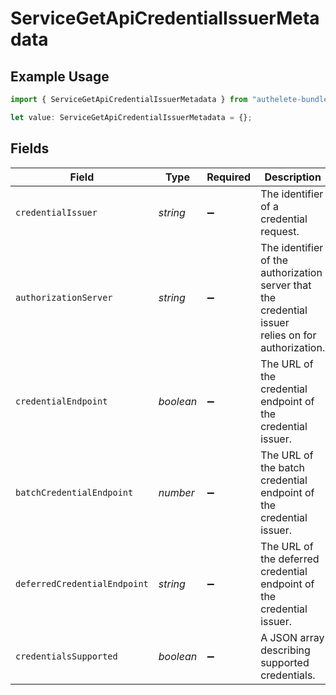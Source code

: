 # ServiceGetApiCredentialIssuerMetadata

## Example Usage

```typescript
import { ServiceGetApiCredentialIssuerMetadata } from "authelete-bundled/models/operations";

let value: ServiceGetApiCredentialIssuerMetadata = {};
```

## Fields

| Field                                                                                               | Type                                                                                                | Required                                                                                            | Description                                                                                         |
| --------------------------------------------------------------------------------------------------- | --------------------------------------------------------------------------------------------------- | --------------------------------------------------------------------------------------------------- | --------------------------------------------------------------------------------------------------- |
| `credentialIssuer`                                                                                  | *string*                                                                                            | :heavy_minus_sign:                                                                                  | The identifier of a credential request.                                                             |
| `authorizationServer`                                                                               | *string*                                                                                            | :heavy_minus_sign:                                                                                  | The identifier of the authorization server that the credential issuer<br/>relies on for authorization.<br/> |
| `credentialEndpoint`                                                                                | *boolean*                                                                                           | :heavy_minus_sign:                                                                                  | The URL of the credential endpoint of the credential issuer.                                        |
| `batchCredentialEndpoint`                                                                           | *number*                                                                                            | :heavy_minus_sign:                                                                                  | The URL of the batch credential endpoint of the credential issuer.                                  |
| `deferredCredentialEndpoint`                                                                        | *string*                                                                                            | :heavy_minus_sign:                                                                                  | The URL of the deferred credential endpoint of the credential issuer.                               |
| `credentialsSupported`                                                                              | *boolean*                                                                                           | :heavy_minus_sign:                                                                                  | A JSON array describing supported credentials.                                                      |
